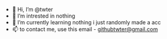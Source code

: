 - 👋 Hi, I’m @twter
- 👀 I’m intrested in nothing
- 🌱 I’m currently learning nothing i just randomly made a acc
- 📫 to contact me, use this email - githubtwter@gmail.com


